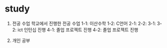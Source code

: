 # study
1. 전공 수업
학교에서 진행한 전공 수업
1-1: 이산수학
1-2: C언어
2-1: 
2-2: 
3-1: 
3-2: ict 인턴십 진행
4-1: 졸업 프로젝트 진행
4-2: 졸업 프로젝트 진행

2. 개인 공부
